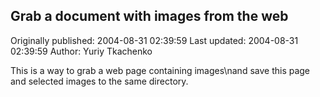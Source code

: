 ## Grab a document with images from the web

Originally published: 2004-08-31 02:39:59
Last updated: 2004-08-31 02:39:59
Author: Yuriy Tkachenko

This is a way to grab a web page containing images\nand save this page and selected images to the same directory.